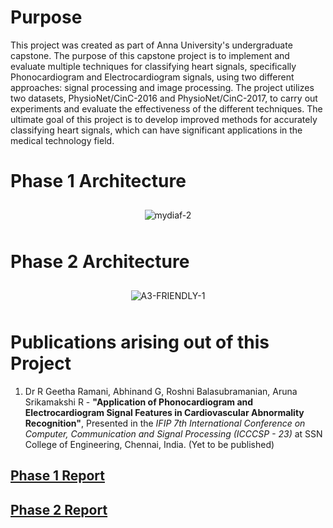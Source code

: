 # Purpose
This project was created as part of Anna University's undergraduate capstone. 
The purpose of this capstone project is to implement and evaluate multiple techniques for classifying heart signals, specifically Phonocardiogram and Electrocardiogram signals, using two different approaches: signal processing and image processing. 
The project utilizes two datasets, PhysioNet/CinC-2016 and PhysioNet/CinC-2017, to carry out experiments and evaluate the effectiveness of the different techniques. The ultimate goal of this project is to develop improved methods for accurately classifying heart signals, which can have significant applications in the medical technology field.

# Phase 1 Architecture
<p align="center">
  <img src="https://i.ibb.co/Cncf6f5/mydiaf-2.png" alt="mydiaf-2" border="0" style="margin: 10px;">
</p>

# Phase 2 Architecture
<p align="center">
  <img src="https://i.ibb.co/pJ7CLrH/A3-FRIENDLY-1.png" alt="A3-FRIENDLY-1" border="0" style="margin: 10px;">
</p>


# Publications arising out of this Project

1. Dr R Geetha Ramani, Abhinand G, Roshni Balasubramanian, Aruna Srikamakshi R - <b>"Application of Phonocardiogram and Electrocardiogram Signal Features in Cardiovascular Abnormality Recognition"</b>, Presented in the <i>IFIP 7th International Conference on Computer, Communication and Signal Processing (ICCCSP - 23)</i> at SSN College of Engineering, Chennai, India. (Yet to be published)


## <a href="https://drive.google.com/file/d/1j_2tzZEQsAhnISMbvC4GBdEIiCbt0Xo9/view?usp=sharing">Phase 1 Report</a>
## <a href="https://drive.google.com/file/d/1XgLbJHHdcpWJxhBuDStAcUPrilQssCH1/view?usp=sharing">Phase 2 Report</a>
